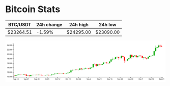 # Bitcoin Stats

BTC/USDT|24h change|24h high|24h low|
|---|---|---|---|
|$23264.51|-1.59%|$24295.00|$23090.00|

<img src="./chart.svg">
